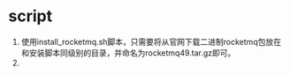 # script
1. 使用install_rocketmq.sh脚本，只需要将从官网下载二进制rocketmq包放在和安装脚本同级别的目录，并命名为rocketmq49.tar.gz即可。
2. 
